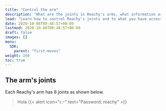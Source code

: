 ```yaml
---
title: "Control the arm"
description: "What are the joints in Reachy's arms, what information are available and how to control them."
lead: "Learn how to control Reachy's joints and to what you have access."
date: 2020-10-06T08:48:57+00:00
lastmod: 2020-10-06T08:48:57+00:00
draft: false
images: []
menu:
  SDK:
    parent: "first-moves"
weight: 160
toc: true
---
```


## The arm's joints

Each Reachy's arm has 8 joints as shown below.

> Hola 
{{< alert icon="👉" text="Password: reachy" >}}

